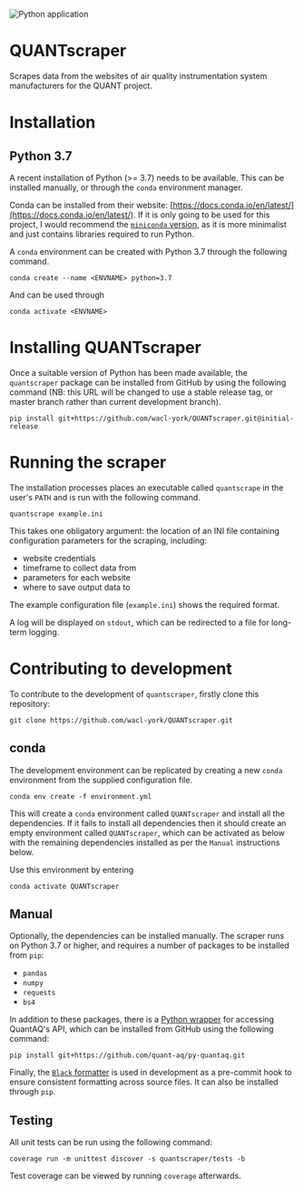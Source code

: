 ![Python application](https://github.com/wacl-york/QUANTscraper/workflows/Python%20application/badge.svg?branch=master)

# QUANTscraper

Scrapes data from the websites of air quality instrumentation system manufacturers for the QUANT project.

# Installation

## Python 3.7

A recent installation of Python (>= 3.7) needs to be available.
This can be installed manually, or through the `conda` environment manager.

Conda can be installed from their website: [https://docs.conda.io/en/latest/](https://docs.conda.io/en/latest/). 
If it is only going to be used for this project, I would recommend the [`miniconda` version](https://docs.conda.io/en/latest/miniconda.html), as it is more minimalist and just contains libraries required to run Python.

A `conda` environment can be created with Python 3.7 through the following command.

`conda create --name <ENVNAME> python=3.7`

And can be used through

`conda activate <ENVNAME>`

# Installing QUANTscraper

Once a suitable version of Python has been made available, the `quantscraper` package can be installed from GitHub by using the following command (NB: this URL will be changed to use a stable release tag, or master branch rather than current development branch).

`pip install git+https://github.com/wacl-york/QUANTscraper.git@initial-release`

# Running the scraper

The installation processes places an executable called `quantscrape` in the user's `PATH` and is run with the following command.

`quantscrape example.ini`

This takes one obligatory argument: the location of an INI file containing configuration parameters for the scraping, including:

  - website credentials
  - timeframe to collect data from
  - parameters for each website
  - where to save output data to

The example configuration file (`example.ini`) shows the required format.

A log will be displayed on `stdout`, which can be redirected to a file for long-term logging.

# Contributing to development

To contribute to the development of `quantscraper`, firstly clone this repository:

`git clone https://github.com/wacl-york/QUANTscraper.git`

## conda 

The development environment can be replicated by creating a new `conda` environment from the supplied configuration file.

`conda env create -f environment.yml`

This will create a `conda` environment called `QUANTscraper` and install all the dependencies.
If it fails to install all dependencies then it should create an empty environment called `QUANTscraper`, which can be activated as below with the remaining dependencies installed as per the `Manual` instructions below.

Use this environment by entering

`conda activate QUANTscraper`

## Manual

Optionally, the dependencies can be installed manually.
The scraper runs on Python 3.7 or higher, and requires a number of packages to be installed from `pip`:

  - `pandas`
  - `numpy`
  - `requests`
  - `bs4`

In addition to these packages, there is a [Python wrapper](https://github.com/quant-aq/py-quantaq) for accessing QuantAQ's API, which can be installed from GitHub using the following command:

`pip install git+https://github.com/quant-aq/py-quantaq.git`

Finally, the [`Black` formatter](https://github.com/psf/black) is used in development as a pre-commit hook to ensure consistent formatting across source files. 
It can also be installed through `pip`.

## Testing

All unit tests can be run using the following command:

`coverage run -m unittest discover -s quantscraper/tests -b`

Test coverage can be viewed by running `coverage` afterwards.
